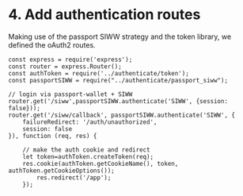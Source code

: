 # 4. Add authentication routes

Making use of the passport SIWW strategy and the token library, we defined the oAuth2 routes.

```
const express = require('express');
const router = express.Router();
const authToken = require('../authenticate/token');
const passportSIWW = require("../authenticate/passport_siww");    

// login via passport-wallet + SIWW
router.get('/siww',passportSIWW.authenticate('SIWW', {session: false}));
router.get('/siww/callback', passportSIWW.authenticate('SIWW', {
    failureRedirect: '/auth/unauthorized',
    session: false
}), function (req, res) {

    // make the auth cookie and redirect
    let token=authToken.createToken(req);
    res.cookie(authToken.getCookieName(), token, authToken.getCookieOptions());
        res.redirect('/app');
    });

```
